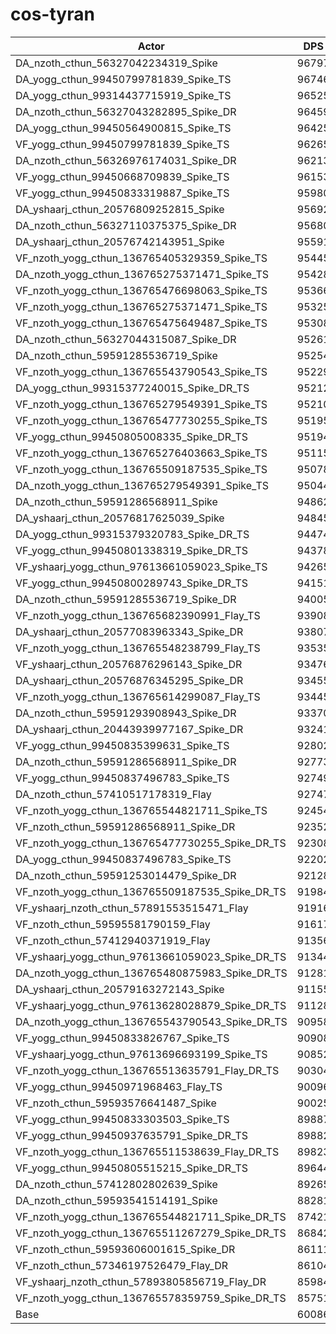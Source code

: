 # cos-tyran
| Actor | DPS | Increase |
|---|:---:|:---:|
|DA_nzoth_cthun_56327042234319_Spike|96797|61.10%|
|DA_yogg_cthun_99450799781839_Spike_TS|96746|61.01%|
|DA_yogg_cthun_99314437715919_Spike_TS|96525|60.64%|
|DA_nzoth_cthun_56327043282895_Spike_DR|96459|60.53%|
|DA_yogg_cthun_99450564900815_Spike_TS|96425|60.48%|
|VF_yogg_cthun_99450799781839_Spike_TS|96265|60.21%|
|DA_nzoth_cthun_56326976174031_Spike_DR|96213|60.13%|
|VF_yogg_cthun_99450668709839_Spike_TS|96153|60.03%|
|VF_yogg_cthun_99450833319887_Spike_TS|95980|59.74%|
|DA_yshaarj_cthun_20576809252815_Spike|95692|59.26%|
|DA_nzoth_cthun_56327110375375_Spike_DR|95680|59.24%|
|DA_yshaarj_cthun_20576742143951_Spike|95591|59.09%|
|VF_nzoth_yogg_cthun_136765405329359_Spike_TS|95445|58.85%|
|DA_nzoth_yogg_cthun_136765275371471_Spike_TS|95428|58.82%|
|VF_nzoth_yogg_cthun_136765476698063_Spike_TS|95366|58.72%|
|VF_nzoth_yogg_cthun_136765275371471_Spike_TS|95325|58.65%|
|VF_nzoth_yogg_cthun_136765475649487_Spike_TS|95308|58.62%|
|DA_nzoth_cthun_56327044315087_Spike_DR|95261|58.54%|
|DA_nzoth_cthun_59591285536719_Spike|95254|58.53%|
|VF_nzoth_yogg_cthun_136765543790543_Spike_TS|95229|58.49%|
|DA_yogg_cthun_99315377240015_Spike_DR_TS|95212|58.46%|
|VF_nzoth_yogg_cthun_136765279549391_Spike_TS|95210|58.46%|
|VF_nzoth_yogg_cthun_136765477730255_Spike_TS|95195|58.43%|
|VF_yogg_cthun_99450805008335_Spike_DR_TS|95194|58.43%|
|VF_nzoth_yogg_cthun_136765276403663_Spike_TS|95115|58.30%|
|VF_nzoth_yogg_cthun_136765509187535_Spike_TS|95078|58.24%|
|DA_nzoth_yogg_cthun_136765279549391_Spike_TS|95044|58.18%|
|DA_nzoth_cthun_59591286568911_Spike|94862|57.88%|
|DA_yshaarj_cthun_20576817625039_Spike|94845|57.85%|
|DA_yogg_cthun_99315379320783_Spike_DR_TS|94474|57.23%|
|VF_yogg_cthun_99450801338319_Spike_DR_TS|94378|57.07%|
|VF_yshaarj_yogg_cthun_97613661059023_Spike_TS|94265|56.88%|
|VF_yogg_cthun_99450800289743_Spike_DR_TS|94151|56.69%|
|DA_nzoth_cthun_59591285536719_Spike_DR|94005|56.45%|
|VF_nzoth_yogg_cthun_136765682390991_Flay_TS|93908|56.29%|
|DA_yshaarj_cthun_20577083963343_Spike_DR|93807|56.12%|
|VF_nzoth_yogg_cthun_136765548238799_Flay_TS|93535|55.67%|
|VF_yshaarj_cthun_20576876296143_Spike_DR|93476|55.57%|
|DA_yshaarj_cthun_20576876345295_Spike_DR|93455|55.54%|
|VF_nzoth_yogg_cthun_136765614299087_Flay_TS|93445|55.52%|
|DA_nzoth_cthun_59591293908943_Spike_DR|93370|55.39%|
|DA_yshaarj_cthun_20443939977167_Spike_DR|93241|55.18%|
|VF_yogg_cthun_99450835399631_Spike_TS|92802|54.45%|
|DA_nzoth_cthun_59591286568911_Spike_DR|92773|54.40%|
|VF_yogg_cthun_99450837496783_Spike_TS|92749|54.36%|
|DA_nzoth_cthun_57410517178319_Flay|92747|54.36%|
|VF_nzoth_yogg_cthun_136765544821711_Spike_TS|92454|53.87%|
|VF_nzoth_cthun_59591286568911_Spike_DR|92352|53.70%|
|VF_nzoth_yogg_cthun_136765477730255_Spike_DR_TS|92308|53.63%|
|DA_yogg_cthun_99450837496783_Spike_TS|92202|53.45%|
|DA_nzoth_cthun_59591253014479_Spike_DR|92128|53.33%|
|VF_nzoth_yogg_cthun_136765509187535_Spike_DR_TS|91984|53.09%|
|VF_yshaarj_nzoth_cthun_57891553515471_Flay|91916|52.97%|
|VF_nzoth_cthun_59595581790159_Flay|91617|52.48%|
|VF_nzoth_cthun_57412940371919_Flay|91356|52.04%|
|VF_yshaarj_yogg_cthun_97613661059023_Spike_DR_TS|91344|52.02%|
|DA_nzoth_yogg_cthun_136765480875983_Spike_DR_TS|91281|51.92%|
|DA_yshaarj_cthun_20579163272143_Spike|91155|51.71%|
|VF_yshaarj_yogg_cthun_97613628028879_Spike_DR_TS|91128|51.66%|
|DA_nzoth_yogg_cthun_136765543790543_Spike_DR_TS|90958|51.38%|
|VF_yogg_cthun_99450833826767_Spike_TS|90908|51.30%|
|VF_yshaarj_yogg_cthun_97613696693199_Spike_TS|90852|51.20%|
|VF_nzoth_yogg_cthun_136765513635791_Flay_DR_TS|90304|50.29%|
|VF_yogg_cthun_99450971968463_Flay_TS|90096|49.95%|
|VF_nzoth_cthun_59593576641487_Spike|90025|49.83%|
|VF_yogg_cthun_99450833303503_Spike_TS|89887|49.60%|
|VF_yogg_cthun_99450937635791_Spike_DR_TS|89882|49.59%|
|VF_nzoth_yogg_cthun_136765511538639_Flay_DR_TS|89823|49.49%|
|VF_yogg_cthun_99450805515215_Spike_DR_TS|89644|49.19%|
|DA_nzoth_cthun_57412802802639_Spike|89265|48.56%|
|DA_nzoth_cthun_59593541514191_Spike|88281|46.92%|
|VF_nzoth_yogg_cthun_136765544821711_Spike_DR_TS|87421|45.49%|
|VF_nzoth_yogg_cthun_136765511267279_Spike_DR_TS|86842|44.53%|
|VF_nzoth_cthun_59593606001615_Spike_DR|86111|43.31%|
|VF_nzoth_cthun_57346197526479_Flay_DR|86104|43.30%|
|VF_yshaarj_nzoth_cthun_57893805856719_Flay_DR|85984|43.10%|
|VF_nzoth_yogg_cthun_136765578359759_Spike_DR_TS|85751|42.71%|
|Base|60086|0.00%|
